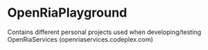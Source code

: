 # OpenRiaPlayground
Contains different personal projects used when developing/testing OpenRiaServices (openriaservices.codeplex.com)
